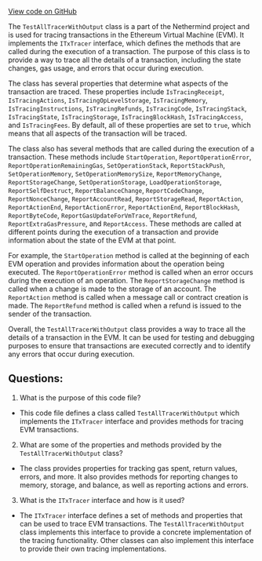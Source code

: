 [View code on GitHub](https://github.com/nethermindeth/nethermind/Nethermind.Evm.Test/TestAllTracerWithOutput.cs)

The `TestAllTracerWithOutput` class is a part of the Nethermind project and is used for tracing transactions in the Ethereum Virtual Machine (EVM). It implements the `ITxTracer` interface, which defines the methods that are called during the execution of a transaction. The purpose of this class is to provide a way to trace all the details of a transaction, including the state changes, gas usage, and errors that occur during execution.

The class has several properties that determine what aspects of the transaction are traced. These properties include `IsTracingReceipt`, `IsTracingActions`, `IsTracingOpLevelStorage`, `IsTracingMemory`, `IsTracingInstructions`, `IsTracingRefunds`, `IsTracingCode`, `IsTracingStack`, `IsTracingState`, `IsTracingStorage`, `IsTracingBlockHash`, `IsTracingAccess`, and `IsTracingFees`. By default, all of these properties are set to `true`, which means that all aspects of the transaction will be traced.

The class also has several methods that are called during the execution of a transaction. These methods include `StartOperation`, `ReportOperationError`, `ReportOperationRemainingGas`, `SetOperationStack`, `ReportStackPush`, `SetOperationMemory`, `SetOperationMemorySize`, `ReportMemoryChange`, `ReportStorageChange`, `SetOperationStorage`, `LoadOperationStorage`, `ReportSelfDestruct`, `ReportBalanceChange`, `ReportCodeChange`, `ReportNonceChange`, `ReportAccountRead`, `ReportStorageRead`, `ReportAction`, `ReportActionEnd`, `ReportActionError`, `ReportActionEnd`, `ReportBlockHash`, `ReportByteCode`, `ReportGasUpdateForVmTrace`, `ReportRefund`, `ReportExtraGasPressure`, and `ReportAccess`. These methods are called at different points during the execution of a transaction and provide information about the state of the EVM at that point.

For example, the `StartOperation` method is called at the beginning of each EVM operation and provides information about the operation being executed. The `ReportOperationError` method is called when an error occurs during the execution of an operation. The `ReportStorageChange` method is called when a change is made to the storage of an account. The `ReportAction` method is called when a message call or contract creation is made. The `ReportRefund` method is called when a refund is issued to the sender of the transaction.

Overall, the `TestAllTracerWithOutput` class provides a way to trace all the details of a transaction in the EVM. It can be used for testing and debugging purposes to ensure that transactions are executed correctly and to identify any errors that occur during execution.
## Questions: 
 1. What is the purpose of this code file?
- This code file defines a class called `TestAllTracerWithOutput` which implements the `ITxTracer` interface and provides methods for tracing EVM transactions.

2. What are some of the properties and methods provided by the `TestAllTracerWithOutput` class?
- The class provides properties for tracking gas spent, return values, errors, and more. It also provides methods for reporting changes to memory, storage, and balance, as well as reporting actions and errors.

3. What is the `ITxTracer` interface and how is it used?
- The `ITxTracer` interface defines a set of methods and properties that can be used to trace EVM transactions. The `TestAllTracerWithOutput` class implements this interface to provide a concrete implementation of the tracing functionality. Other classes can also implement this interface to provide their own tracing implementations.